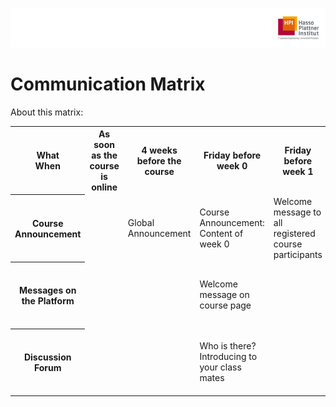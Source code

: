 ![HPI Logo](img/HPI_Logo.png)

# Communication Matrix

About this matrix:

<table class="tg">
  <tr>
    <th class="tg-031e">What<br>When</th>
    <th class="tg-031e">As soon as the course is online<br></th>
    <th class="tg-031e">4 weeks before the course<br></th>
    <th class="tg-031e">Friday before week 0<br></th>
    <th class="tg-031e">Friday before week 1<br></th>
    <th class="tg-031e">Week 1 (Monday)<br></th>
  </tr>
  <tr>
    <th class="tg-031e">Course Announcement<br></th>
    <td class="tg-031e"></td>
    <td class="tg-031e">Global Announcement<br></td>
    <td class="tg-031e">Course Announcement:<br>Content of week 0<br></td>
    <td class="tg-031e">Welcome message to all registered course participants<br></td>
    <td class="tg-031e">Course announcement for following week n<br></td>
  </tr>
  <tr>
    <th class="tg-031e">Messages on the Platform<br></th>
    <td class="tg-031e"></td>
    <td class="tg-031e"></td>
    <td class="tg-031e">Welcome message on course page<br></td>
    <td class="tg-031e"></td>
    <td class="tg-031e">Message: even with late registration successful participation is possible<br></td>
  </tr>
  <tr>
    <th class="tg-031e">Discussion Forum<br></th>
    <td class="tg-031e"></td>
    <td class="tg-031e"></td>
    <td class="tg-031e">Who is there? Introducing to your class mates<br></td>
    <td class="tg-031e"></td>
    <td class="tg-031e">Responding to most common administrative and content-related questions<br></td>
  </tr>
  <tr>

  </tr>
</table>
